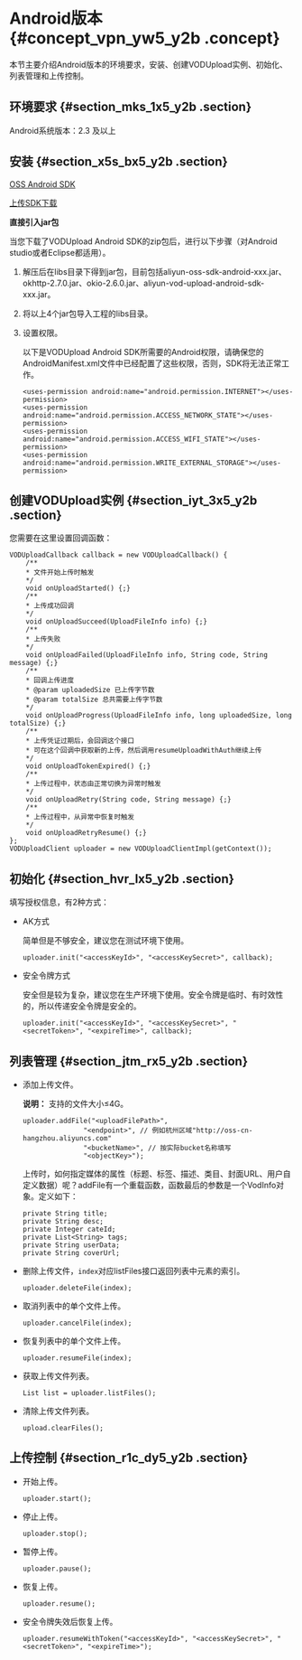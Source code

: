 # Android版本 {#concept_vpn_yw5_y2b .concept}

本节主要介绍Android版本的环境要求，安装、创建VODUpload实例、初始化、列表管理和上传控制。

## 环境要求 {#section_mks_1x5_y2b .section}

Android系统版本：2.3 及以上

## 安装 {#section_x5s_bx5_y2b .section}

[OSS Android SDK](https://github.com/aliyun/aliyun-oss-android-sdk/)

[上传SDK下载](intl.zh-CN/SDK参考/上传SDK/上传SDK下载.md#)

**直接引入jar包**

当您下载了VODUpload Android SDK的zip包后，进行以下步骤（对Android studio或者Eclipse都适用）。

1.  解压后在libs目录下得到jar包，目前包括aliyun-oss-sdk-android-xxx.jar、okhttp-2.7.0.jar、okio-2.6.0.jar、aliyun-vod-upload-android-sdk-xxx.jar。
2.  将以上4个jar包导入工程的libs目录。
3.  设置权限。

    以下是VODUpload Android SDK所需要的Android权限，请确保您的AndroidManifest.xml文件中已经配置了这些权限，否则，SDK将无法正常工作。

    ```
    <uses-permission android:name="android.permission.INTERNET"></uses-permission>
    <uses-permission android:name="android.permission.ACCESS_NETWORK_STATE"></uses-permission>
    <uses-permission android:name="android.permission.ACCESS_WIFI_STATE"></uses-permission>
    <uses-permission android:name="android.permission.WRITE_EXTERNAL_STORAGE"></uses-permission>
    ```


## 创建VODUpload实例 {#section_iyt_3x5_y2b .section}

您需要在这里设置回调函数：

```
VODUploadCallback callback = new VODUploadCallback() {
    /**
    * 文件开始上传时触发
    */
    void onUploadStarted() {;}
    /**
    * 上传成功回调
    */
    void onUploadSucceed(UploadFileInfo info) {;}
    /**
    * 上传失败
    */
    void onUploadFailed(UploadFileInfo info, String code, String message) {;}
    /**
    * 回调上传进度
    * @param uploadedSize 已上传字节数
    * @param totalSize 总共需要上传字节数
    */
    void onUploadProgress(UploadFileInfo info, long uploadedSize, long totalSize) {;}
    /**
    * 上传凭证过期后，会回调这个接口
    * 可在这个回调中获取新的上传，然后调用resumeUploadWithAuth继续上传
    */
    void onUploadTokenExpired() {;}
    /**
    * 上传过程中，状态由正常切换为异常时触发
    */
    void onUploadRetry(String code, String message) {;}
    /**
    * 上传过程中，从异常中恢复时触发
    */
    void onUploadRetryResume() {;}
};
VODUploadClient uploader = new VODUploadClientImpl(getContext());
```

## 初始化 {#section_hvr_lx5_y2b .section}

填写授权信息，有2种方式：

-   AK方式

    简单但是不够安全，建议您在测试环境下使用。

    ```
    uploader.init("<accessKeyId>", "<accessKeySecret>", callback);
    ```

-   安全令牌方式

    安全但是较为复杂，建议您在生产环境下使用。安全令牌是临时、有时效性的，所以传递安全令牌是安全的。

    ```
    uploader.init("<accessKeyId>", "<accessKeySecret>", "<secretToken>", "<expireTime>", callback);
    ```


## 列表管理 {#section_jtm_rx5_y2b .section}

-   添加上传文件。

    **说明：** 支持的文件大小≤4G。

    ```
    uploader.addFile("<uploadFilePath>",
                   "<endpoint>", // 例如杭州区域"http://oss-cn-hangzhou.aliyuncs.com"
                   "<bucketName>", // 按实际bucket名称填写
                   "<objectKey>");
    ```

    上传时，如何指定媒体的属性（标题、标签、描述、类目、封面URL、用户自定义数据）呢？addFile有一个重载函数，函数最后的参数是一个VodInfo对象。定义如下：

    ```
    private String title;
    private String desc;
    private Integer cateId;
    private List<String> tags;
    private String userData;
    private String coverUrl;
    ```

-   删除上传文件，`index`对应listFiles接口返回列表中元素的索引。

    ```
    uploader.deleteFile(index);
    ```

-   取消列表中的单个文件上传。

    ```
    uploader.cancelFile(index);
    ```

-   恢复列表中的单个文件上传。

    ```
    uploader.resumeFile(index);
    ```

-   获取上传文件列表。

    ```
    List list = uploader.listFiles();
    ```

-   清除上传文件列表。

    ```
    upload.clearFiles();
    ```


## 上传控制 {#section_r1c_dy5_y2b .section}

-   开始上传。

    ```
    uploader.start();
    ```

-   停止上传。

    ```
    uploader.stop();
    ```

-   暂停上传。

    ```
    uploader.pause();
    ```

-   恢复上传。

    ```
    uploader.resume();
    ```

-   安全令牌失效后恢复上传。

    ```
    uploader.resumeWithToken("<accessKeyId>", "<accessKeySecret>", "<secretToken>", "<expireTime>");
    ```


